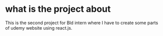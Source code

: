 # what is the project about
This is the second project for Bld intern where I have to create some parts of udemy website using react.js.